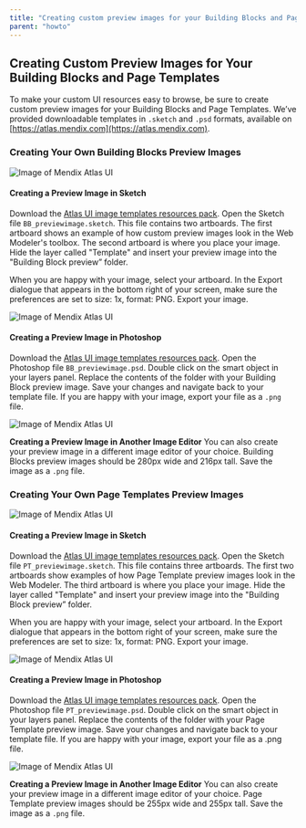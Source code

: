 ```yaml
---
title: "Creating custom preview images for your Building Blocks and Page Templates"
parent: "howto"
---
```


## Creating Custom Preview Images for Your Building Blocks and Page Templates

To make your custom UI resources easy to browse, be sure to create custom preview images for your Building Blocks and Page Templates. We’ve provided downloadable templates in ```.sketch``` and ```.psd``` formats, available on [https://atlas.mendix.com](https://atlas.mendix.com).


### Creating Your Own Building Blocks Preview Images

![Image of Mendix Atlas UI](attachments/howto/create_custom_image_bb.png)

#### Creating a Preview Image in Sketch
Download the [Atlas UI image templates resources pack](https://atlas.mendix.com/p/resources/7881299347899269). Open the Sketch file ```BB_previewimage.sketch```. This file contains two artboards. The first artboard shows an example of how custom preview images look in the Web Modeler's toolbox. The second artboard is where you place your image. Hide the layer called "Template" and insert your preview image into the "Building Block preview” folder.

When you are happy with your image, select your artboard. In the Export dialogue that appears in the bottom right of your screen, make sure the preferences are set to size: 1x, format: PNG. Export your image.

![Image of Mendix Atlas UI](attachments/howto/create_custom_image_bb_sketch.png)

#### Creating a Preview Image in Photoshop
Download the [Atlas UI image templates resources pack](https://atlas.mendix.com/p/resources/7881299347899269). Open the Photoshop file ```BB_previewimage.psd```. Double click on the smart object in your layers panel. Replace the contents of the folder with your Building Block preview image. Save your changes and navigate back to your template file. If you are happy with your image, export your file as a ```.png``` file.

![Image of Mendix Atlas UI](attachments/howto/create_custom_image_bb_photoshop.png)

__Creating a Preview Image in Another Image Editor__
You can also create your preview image in a different image editor of your choice. Building Blocks preview images should be 280px wide and 216px tall. Save the image as a ```.png``` file.

### Creating Your Own Page Templates Preview Images

![Image of Mendix Atlas UI](attachments/howto/create_custom_image_pt.png)

#### Creating a Preview Image in Sketch
Download the [Atlas UI image templates resources pack](https://atlas.mendix.com/p/resources/7881299347899269). Open the Sketch file ```PT_previewimage.sketch```. This file contains three artboards. The first two artboards show examples of how Page Template preview images look in the Web Modeler. The third artboard is where you place your image. Hide the layer called "Template" and insert your preview image into the "Building Block preview” folder.

When you are happy with your image, select your artboard. In the Export dialogue that appears in the bottom right of your screen, make sure the preferences are set to size: 1x, format: PNG. Export your image.

![Image of Mendix Atlas UI](attachments/howto/create_custom_image_pt_sketch.png)

#### Creating a Preview Image in Photoshop
Download the [Atlas UI image templates resources pack](https://atlas.mendix.com/p/resources/7881299347899269). Open the Photoshop file ```PT_previewimage.psd```. Double click on the smart object in your layers panel. Replace the contents of the folder with your Page Template preview image. Save your changes and navigate back to your template file. If you are happy with your image, export your file as a .png file.

![Image of Mendix Atlas UI](attachments/howto/create_custom_image_pt_photoshop.png)

__Creating a Preview Image in Another Image Editor__
You can also create your preview image in a different image editor of your choice. Page Template preview images should be 255px wide and 255px tall. Save the image as a ```.png``` file.
